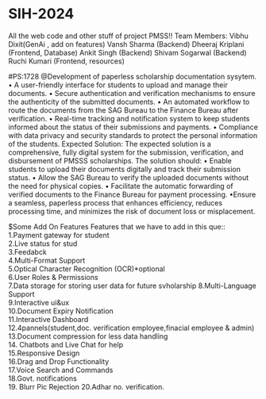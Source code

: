 # SIH-2024
All the web code and other stuff of project PMSS!!
Team Members:
Vibhu Dixit(GenAi , add on features)
Vansh Sharma (Backend)
Dheeraj Kriplani (Frontend, Database)
Ankit Singh (Backend)
Shivam Sogarwal (Backend)
Ruchi Kumari (Frontend, resources)

#PS:1728
@Development of paperless scholarship documentation sysytem.
 • A user-friendly interface for students to upload and manage their documents.
 • Secure authentication and verification mechanisms to ensure the authenticity of the submitted documents. 
• An automated workflow to route the documents from the SAG Bureau to the Finance Bureau after verification. 
• Real-time tracking and notification system to keep students informed about the status of their submissions and payments. 
• Compliance with data privacy and security standards to protect the personal information of the students.
 Expected Solution: The expected solution is a comprehensive, fully digital system for the submission, verification, and disbursement of PMSSS scholarships. 
The solution should: • Enable students to upload their documents digitally and track their submission status.
 • Allow the SAG Bureau to verify the uploaded documents without the need for physical copies. 
• Facilitate the automatic forwarding of verified documents to the Finance Bureau for payment processing. 
•Ensure a seamless, paperless process that enhances efficiency, reduces processing time, and minimizes the risk of document loss or misplacement.

$Some Add On Features
Features that we have to add in this que::
1.Payment gateway for student                      
2.Live status for stud                        
3.Feedabck                                       
4.Multi-Format Support                        
5.Optical Character Recognition (OCR)*optional    
6.User Roles & Permissions                   
7.Data storage for storing user data for future svholarship 
8.Multi-Language Support                      
9.Interactive ui&ux                              
10.Document Expiry Notification               
11.Interactive Dashboard                        
12.4pannels(student,doc. verification employee,finacial employee & admin)
13.Document compression for less data handling     
14. Chatbots and Live Chat for help          
15.Responsive Design                            
16.Drag and Drop Functionality                 
17.Voice Search and Commands                   
18.Govt. notifications                           
19. Blurr Pic Rejection
20.Adhar no. verification.

